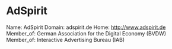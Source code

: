 
# AdSpirit

Name: AdSpirit
Domain: adspirit.de
Home: http://www.adspirit.de 
Member_of: German Association for the Digital Economy (BVDW)
Member_of: Interactive Advertising Bureau (IAB)
